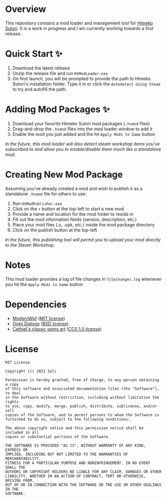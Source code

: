 # Overview
This repository contains a mod loader and management tool for [Himeko Sutori](https://store.steampowered.com/app/669500/Himeko_Sutori/). It is a work in progress and I am currently working towards a first release.

# Quick Start ✨
1. Download the latest release
2. Unzip the release file and run ```HSModLoader.exe```
3. On first launch, you will be prompted to provide the path to Himeko Sutori's installation folder. Type it in or click the ```Autodetect Using Steam``` to try and autofill the path.

# Adding Mod Packages ✨
1. Download your favorite Himeko Sutori mod packages (```.hsmod``` files)
2. Drag-and-drop the ```.hsmod``` files into the mod loader window to add it
3. Enable the mod you just added and the hit ```Apply Mods to Game``` button

*In the future, this mod loader will also detect steam workshop items you've subscribed to and allow you to enable/disable them much like a standalone mod.*

# Creating New Mod Package
Assuming you've already created a mod and wish to publish it as a standalone ```.hsmod``` file for others to use:
1. Run ```HSModPublisher.exe```
2. Click on the ```+``` button at the top-left to start a new mod
3. Provide a name and location for the mod folder to reside in
4. Fill out the mod information fields (version, description, etc.)
5. Place your mod files (.u, .upk, etc.) inside the mod package directory
6. Click on the publish button at the top-left

*In the future, this publishing tool will permit you to upload your mod directly to the Steam Workshop.*

# Notes
This mod loader provides a log of file changes in ```filechanges.log``` whenever you hit the ```Apply Mods to Game``` button

# Dependencies
* [ModernWpf](https://github.com/Kinnara/ModernWpf) ([MIT license](https://github.com/Kinnara/ModernWpf/blob/master/LICENSE))
* [Ookii Dialogs](https://github.com/ookii-dialogs/ookii-dialogs-wpf) ([BSD license](https://github.com/ookii-dialogs/ookii-dialogs-wpf/blob/master/LICENSE))
* [Cethiel's classic gems art](https://opengameart.org/content/gems-classic) ([CC0 1.0 license](https://creativecommons.org/publicdomain/zero/1.0/))

# License
```
MIT License

Copyright (c) 2021 Soli

Permission is hereby granted, free of charge, to any person obtaining a copy
of this software and associated documentation files (the "Software"), to deal
in the Software without restriction, including without limitation the rights
to use, copy, modify, merge, publish, distribute, sublicense, and/or sell
copies of the Software, and to permit persons to whom the Software is
furnished to do so, subject to the following conditions:

The above copyright notice and this permission notice shall be included in all
copies or substantial portions of the Software.

THE SOFTWARE IS PROVIDED "AS IS", WITHOUT WARRANTY OF ANY KIND, EXPRESS OR
IMPLIED, INCLUDING BUT NOT LIMITED TO THE WARRANTIES OF MERCHANTABILITY,
FITNESS FOR A PARTICULAR PURPOSE AND NONINFRINGEMENT. IN NO EVENT SHALL THE
AUTHORS OR COPYRIGHT HOLDERS BE LIABLE FOR ANY CLAIM, DAMAGES OR OTHER
LIABILITY, WHETHER IN AN ACTION OF CONTRACT, TORT OR OTHERWISE, ARISING FROM,
OUT OF OR IN CONNECTION WITH THE SOFTWARE OR THE USE OR OTHER DEALINGS IN THE
SOFTWARE.
```
